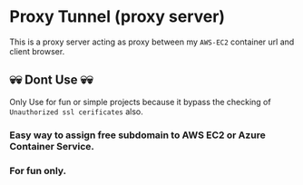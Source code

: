 # Proxy Tunnel (proxy server)
This is a proxy server acting as proxy between my `AWS-EC2` container url and client browser.

## 💀💀 Dont Use 💀💀
Only Use for fun or simple projects because it bypass the checking of `Unauthorized ssl cerificates` also.

### Easy way to assign free subdomain to AWS EC2 or Azure Container Service.
### For fun only.
